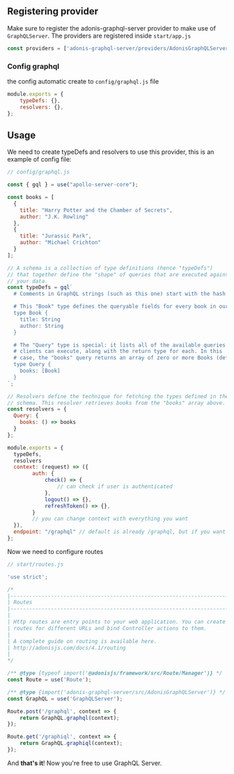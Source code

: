 ## Registering provider

Make sure to register the adonis-graphql-server provider to make use of `GraphQLServer`. The providers are registered inside `start/app.js`

```js
const providers = ['adonis-graphql-server/providers/AdonisGraphQLServerProvider'];
```

### Config graphql

the config automatic create to `config/graphql.js` file

```js
module.exports = {
    typeDefs: {},
    resolvers: {},
};
```

## Usage

We need to create typeDefs and resolvers to use this provider, this is an example of config file:

```js
// config/graphql.js

const { gql } = use("apollo-server-core");

const books = [
  {
    title: "Harry Potter and the Chamber of Secrets",
    author: "J.K. Rowling"
  },
  {
    title: "Jurassic Park",
    author: "Michael Crichton"
  }
];

// A schema is a collection of type definitions (hence "typeDefs")
// that together define the "shape" of queries that are executed against
// your data.
const typeDefs = gql`
  # Comments in GraphQL strings (such as this one) start with the hash (#) symbol.

  # This "Book" type defines the queryable fields for every book in our data source.
  type Book {
    title: String
    author: String
  }

  # The "Query" type is special: it lists all of the available queries that
  # clients can execute, along with the return type for each. In this
  # case, the "books" query returns an array of zero or more Books (defined above).
  type Query {
    books: [Book]
  }
`;

// Resolvers define the technique for fetching the types defined in the
// schema. This resolver retrieves books from the "books" array above.
const resolvers = {
  Query: {
    books: () => books
  }
};

module.exports = {
  typeDefs,
  resolvers
  context: (request) => ({
        auth: {
            check() => {
                // can check if user is authenticated
            },
            logout() => {},
            refreshToken() => {},
        }
        // you can change context with everything you want
  }),
  endpoint: "/graphql" // default is already /graphql, but if you want to change graphql endpoint, change this to make graphiql work
};

```

Now we need to configure routes

```js
// start/routes.js

'use strict';

/*
|--------------------------------------------------------------------------
| Routes
|--------------------------------------------------------------------------
|
| Http routes are entry points to your web application. You can create
| routes for different URLs and bind Controller actions to them.
|
| A complete guide on routing is available here.
| http://adonisjs.com/docs/4.1/routing
|
*/

/** @type {typeof import('@adonisjs/framework/src/Route/Manager')} */
const Route = use('Route');

/** @type {import('adonis-graphql-server/src/AdonisGraphQLServer')} */
const GraphQL = use('GraphQLServer');

Route.post('/graphql', context => {
    return GraphQL.graphql(context);
});

Route.get('/graphiql', context => {
    return GraphQL.graphiql(context);
});
```

And **that's it**! Now you're free to use GraphQL Server.
